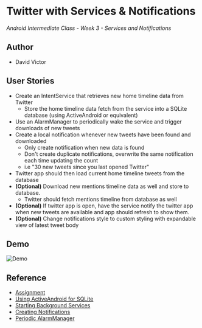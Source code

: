 # Twitter with Services & Notifications
<i> Android Intermediate Class - Week 3 - Services and Notifications </i>

## Author
- David Victor

## User Stories
<ul>
  <li> Create an IntentService that retrieves new home timeline data from Twitter
    <ul>
      <li> Store the home timeline data fetch from the service into a SQLite database (using ActiveAndroid or equivalent)
    </ul>
  <li> Use an AlarmManager to periodically wake the service and trigger downloads of new tweets
  <li> Create a local notification whenever new tweets have been found and downloaded
    <ul>
      <li> Only create notification when new data is found
      <li> Don't create duplicate notifications, overwrite the same notification each time updating the count
      <li> i.e "30 new tweets since you last opened Twitter"
    </ul>
  <li> Twitter app should then load current home timeline tweets from the database
  <li> <b>(Optional)</b> Download new mentions timeline data as well and store to database.
    <ul>
      <li> Twitter should fetch mentions timeline from database as well
    </ul>
  <li> <b>(Optional)</b> If twitter app is open, have the service notify the twitter app when new tweets are available and app should refresh to show them.
  <li> <b>(Optional)</b> Change notifications style to custom styling with expandable view of latest tweet body
</ul>

## Demo
![Demo](demo.gif "Demo") 

## Reference
- [Assignment](https://yahoo.jiveon.com/docs/DOC-6532)
- [Using ActiveAndroid for SQLite](http://guides.codepath.com/android/ActiveAndroid-Guide)
- [Starting Background Services](http://guides.codepath.com/android/Starting-Background-Services)
- [Creating Notifications](http://guides.codepath.com/android/Notifications)
- [Periodic AlarmManager](http://guides.codepath.com/android/Starting-Background-Services#using-with-alarmmanager-for-periodic-tasks) 
